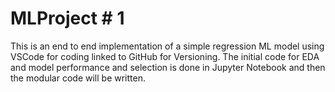 # MLProject # 1
This is an end to end implementation of a simple regression ML model using VSCode for coding linked to GitHub for Versioning. The initial code for EDA and model performance and selection is done in Jupyter Notebook and then the modular code will be written.
